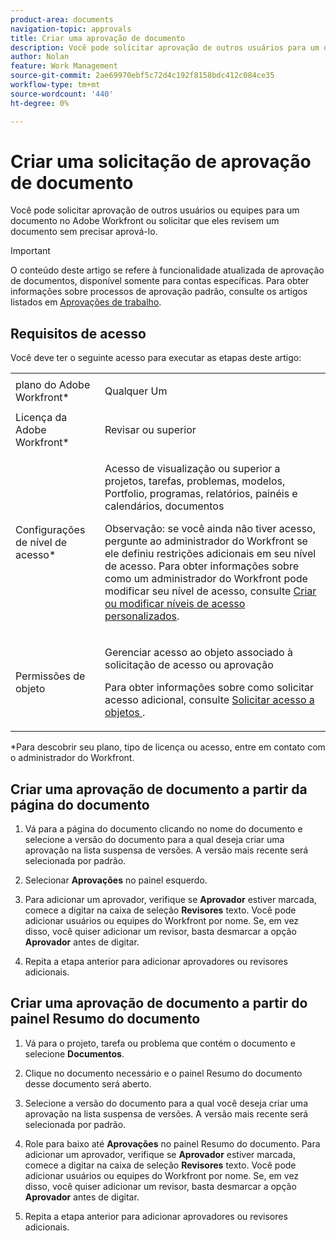 ```yaml
---
product-area: documents
navigation-topic: approvals
title: Criar uma aprovação de documento
description: Você pode solicitar aprovação de outros usuários para um documento no Adobe Workfront.
author: Nolan
feature: Work Management
source-git-commit: 2ae69970ebf5c72d4c192f8158bdc412c084ce35
workflow-type: tm+mt
source-wordcount: '440'
ht-degree: 0%

---
```



# Criar uma solicitação de aprovação de documento

Você pode solicitar aprovação de outros usuários ou equipes para um documento no Adobe Workfront ou solicitar que eles revisem um documento sem precisar aprová-lo.

>[!IMPORTANT]
>
>O conteúdo deste artigo se refere à funcionalidade atualizada de aprovação de documentos, disponível somente para contas específicas. Para obter informações sobre processos de aprovação padrão, consulte os artigos listados em [Aprovações de trabalho](/help/quicksilver/review-and-approve-work/manage-approvals/manage-approvals.md).

## Requisitos de acesso

Você deve ter o seguinte acesso para executar as etapas deste artigo:

<table style="table-layout:auto"> 
 <col> 
 <col> 
 <tbody> 
  <tr> 
   <td role="rowheader">plano do Adobe Workfront*</td> 
   <td> <p>Qualquer Um</p> </td> 
  </tr> 
  <tr> 
   <td role="rowheader">Licença da Adobe Workfront*</td> 
   <td> <p>Revisar ou superior</p> </td> 
  </tr> 
  <tr> 
   <td role="rowheader">Configurações de nível de acesso*</td> 
   <td> <p>Acesso de visualização ou superior a projetos, tarefas, problemas, modelos, Portfolio, programas, relatórios, painéis e calendários, documentos</p> <p>Observação: se você ainda não tiver acesso, pergunte ao administrador do Workfront se ele definiu restrições adicionais em seu nível de acesso. Para obter informações sobre como um administrador do Workfront pode modificar seu nível de acesso, consulte <a href="/help/quicksilver/administration-and-setup/add-users/configure-and-grant-access/create-modify-access-levels.md" class="MCXref xref">Criar ou modificar níveis de acesso personalizados</a>.</p> </td> 
  </tr>
  <tr> 
   <td role="rowheader">Permissões de objeto</td> 
   <td> <p>Gerenciar acesso ao objeto associado à solicitação de acesso ou aprovação </p> <p>Para obter informações sobre como solicitar acesso adicional, consulte <a href="/help/quicksilver/workfront-basics/grant-and-request-access-to-objects/request-access.md" class="MCXref xref">Solicitar acesso a objetos </a>.</p> </td> 
  </tr> 
 </tbody> 
</table>

&#42;Para descobrir seu plano, tipo de licença ou acesso, entre em contato com o administrador do Workfront.

## Criar uma aprovação de documento a partir da página do documento

1. Vá para a página do documento clicando no nome do documento e selecione a versão do documento para a qual deseja criar uma aprovação na lista suspensa de versões. A versão mais recente será selecionada por padrão.

1. Selecionar **Aprovações** no painel esquerdo.

1. Para adicionar um aprovador, verifique se **Aprovador** estiver marcada, comece a digitar na caixa de seleção **Revisores** texto. Você pode adicionar usuários ou equipes do Workfront por nome. Se, em vez disso, você quiser adicionar um revisor, basta desmarcar a opção **Aprovador** antes de digitar.

1. Repita a etapa anterior para adicionar aprovadores ou revisores adicionais.

## Criar uma aprovação de documento a partir do painel Resumo do documento

1. Vá para o projeto, tarefa ou problema que contém o documento e selecione **Documentos**.

1. Clique no documento necessário e o painel Resumo do documento desse documento será aberto.

1. Selecione a versão do documento para a qual você deseja criar uma aprovação na lista suspensa de versões. A versão mais recente será selecionada por padrão.

1. Role para baixo até **Aprovações** no painel Resumo do documento. Para adicionar um aprovador, verifique se **Aprovador** estiver marcada, comece a digitar na caixa de seleção **Revisores** texto. Você pode adicionar usuários ou equipes do Workfront por nome. Se, em vez disso, você quiser adicionar um revisor, basta desmarcar a opção **Aprovador** antes de digitar.

1. Repita a etapa anterior para adicionar aprovadores ou revisores adicionais.

<!--
## Resubmit an approval on a new version

Document approval decisions are not automatically reset when you upload a new version. For example, if your document is approved with changes, the decision will show "changes" as the decision, even if you upload a new version with the specified changes. You can clear the decision on a new version if you manually resubmit the approval.

1. Go to the project, task, or issue that contains the document, then select **Documents**.
1. Find the document you need.

1. Scroll down to the **Approvals** section in the Summary, click the More icon, then click Resubmit.

   ![](assets/nwe-resubmit-approval-350x149.png)
-->
